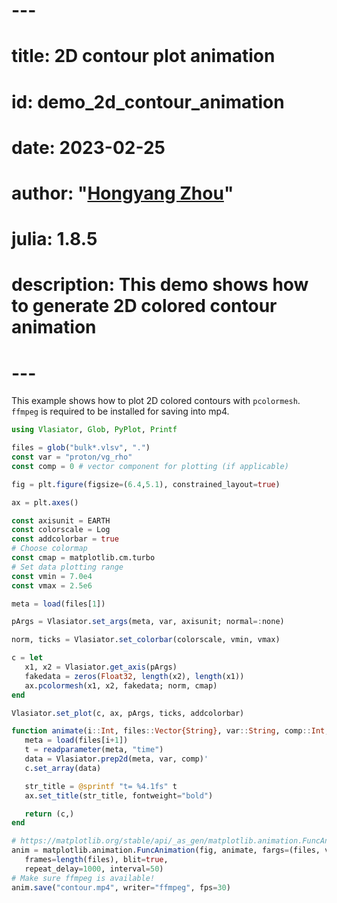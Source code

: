 # ---
# title: 2D contour plot animation
# id: demo_2d_contour_animation
# date: 2023-02-25
# author: "[Hongyang Zhou](https://github.com/henry2004y)"
# julia: 1.8.5
# description: This demo shows how to generate 2D colored contour animation
# ---

This example shows how to plot 2D colored contours with `pcolormesh`.
`ffmpeg` is required to be installed for saving into mp4.
```julia
using Vlasiator, Glob, PyPlot, Printf

files = glob("bulk*.vlsv", ".")
const var = "proton/vg_rho"
const comp = 0 # vector component for plotting (if applicable)

fig = plt.figure(figsize=(6.4,5.1), constrained_layout=true)

ax = plt.axes()

const axisunit = EARTH
const colorscale = Log
const addcolorbar = true
# Choose colormap
const cmap = matplotlib.cm.turbo
# Set data plotting range
const vmin = 7.0e4
const vmax = 2.5e6

meta = load(files[1])

pArgs = Vlasiator.set_args(meta, var, axisunit; normal=:none)

norm, ticks = Vlasiator.set_colorbar(colorscale, vmin, vmax)

c = let
   x1, x2 = Vlasiator.get_axis(pArgs)
   fakedata = zeros(Float32, length(x2), length(x1))
   ax.pcolormesh(x1, x2, fakedata; norm, cmap)
end

Vlasiator.set_plot(c, ax, pArgs, ticks, addcolorbar)

function animate(i::Int, files::Vector{String}, var::String, comp::Int, c)
   meta = load(files[i+1])
   t = readparameter(meta, "time")
   data = Vlasiator.prep2d(meta, var, comp)'
   c.set_array(data)

   str_title = @sprintf "t= %4.1fs" t
   ax.set_title(str_title, fontweight="bold")

   return (c,)
end

# https://matplotlib.org/stable/api/_as_gen/matplotlib.animation.FuncAnimation.html
anim = matplotlib.animation.FuncAnimation(fig, animate, fargs=(files, var, comp, c),
   frames=length(files), blit=true,
   repeat_delay=1000, interval=50)
# Make sure ffmpeg is available!
anim.save("contour.mp4", writer="ffmpeg", fps=30)
```